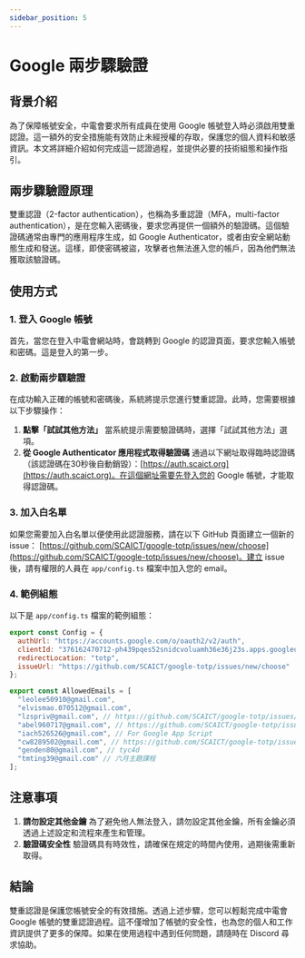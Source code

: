 ```yaml
---
sidebar_position: 5
---
```


# Google 兩步驟驗證

## 背景介紹

為了保障帳號安全，中電會要求所有成員在使用 Google 帳號登入時必須啟用雙重認證。這一額外的安全措施能有效防止未經授權的存取，保護您的個人資料和敏感資訊。本文將詳細介紹如何完成這一認證過程，並提供必要的技術組態和操作指引。

## 兩步驟驗證原理

雙重認證（2-factor authentication），也稱為多重認證（MFA，multi-factor authentication），是在您輸入密碼後，要求您再提供一個額外的驗證碼。這個驗證碼通常由專門的應用程序生成，如 Google Authenticator，或者由安全網站動態生成和發送。這樣，即使密碼被盜，攻擊者也無法進入您的帳戶，因為他們無法獲取該驗證碼。

## 使用方式

### 1. 登入 Google 帳號

首先，當您在登入中電會網站時，會跳轉到 Google 的認證頁面，要求您輸入帳號和密碼。這是登入的第一步。

### 2. 啟動兩步驟驗證

在成功輸入正確的帳號和密碼後，系統將提示您進行雙重認證。此時，您需要根據以下步驟操作：

1. **點擊「試試其他方法」**
   當系統提示需要驗證碼時，選擇「試試其他方法」選項。
2. **從 Google Authenticator 應用程式取得驗證碼**
   通過以下網址取得臨時認證碼（該認證碼在30秒後自動銷毀）：[https://auth.scaict.org](https://auth.scaict.org)。在這個網址需要先登入您的 Google 帳號，才能取得認證碼。

### 3. 加入白名單

如果您需要加入白名單以便使用此認證服務，請在以下 GitHub 頁面建立一個新的 issue：
[https://github.com/SCAICT/google-totp/issues/new/choose](https://github.com/SCAICT/google-totp/issues/new/choose)。建立 issue 後，請有權限的人員在 `app/config.ts` 檔案中加入您的 email。

### 4. 範例組態

以下是 `app/config.ts` 檔案的範例組態：

```javascript
export const Config = {
  authUrl: "https://accounts.google.com/o/oauth2/v2/auth",
  clientId: "376162470712-ph439pqes52snidcvoluamh36e36j23s.apps.googleusercontent.com",
  redirectLocation: "totp",
  issueUrl: "https://github.com/SCAICT/google-totp/issues/new/choose"
};

export const AllowedEmails = [
  "leolee50910@gmail.com",
  "elvismao.070512@gmail.com",
  "lzspriv@gmail.com", // https://github.com/SCAICT/google-totp/issues/1
  "abel960717@gmail.com", // https://github.com/SCAICT/google-totp/issues/2
  "iach526526@gmail.com", // For Google App Script
  "cw8289502@gmail.com", // https://github.com/SCAICT/google-totp/issues/5
  "genden80@gmail.com", // tyc4d
  "tmting39@gmail.com" // 六月主題課程
];
```

## 注意事項

1. **請勿設定其他金鑰**
   為了避免他人無法登入，請勿設定其他金鑰，所有金鑰必須透過上述設定和流程來產生和管理。
2. **驗證碼安全性**
   驗證碼具有時效性，請確保在規定的時間內使用，過期後需重新取得。

## 結論

雙重認證是保護您帳號安全的有效措施。透過上述步驟，您可以輕鬆完成中電會 Google 帳號的雙重認證過程。這不僅增加了帳號的安全性，也為您的個人和工作資訊提供了更多的保障。如果在使用過程中遇到任何問題，請隨時在 Discord 尋求協助。

